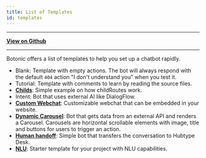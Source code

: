 ```yaml
---
title: List of Templates
id: templates
---
```


---

[**View on Github**](https://github.com/hubtype/botonic/tree/master/packages/botonic-cli/templates)

---

Botonic offers a list of templates to help you set up a chatbot rapidly.

- Blank: Template with empty actions. The bot will always respond with the default `404` action "I don't understand you" when you test it.
- Tutorial: Template with comments to learn by reading the source files.
- **[Childs](childs)**: Simple example on how childRoutes work.
- Intent: Bot that uses external AI like DialogFlow.
- **[Custom Webchat](template-custom-webchat)**: Customizable webchat that can be embedded in your website.
- **[Dynamic Carousel](template-dynamic-carousel)**: Bot that gets data from an external API and renders a Carousel. Carousels are horizontal scrollable elements with image, title and buttons for users to trigger an action.
- **[Human handoff](template-human-handoff)**: Simple bot that transfers the conversation to Hubtype Desk.
- **[NLU](template-nlu)**: Starter template for your project with NLU capabilities.
